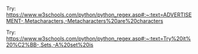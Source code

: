Try: 
https://www.w3schools.com/python/python_regex.asp#:~:text=ADVERTISEMENT-,Metacharacters,-Metacharacters%20are%20characters

Try: 
https://www.w3schools.com/python/python_regex.asp#:~:text=Try%20it%20%C2%BB-,Sets,-A%20set%20is